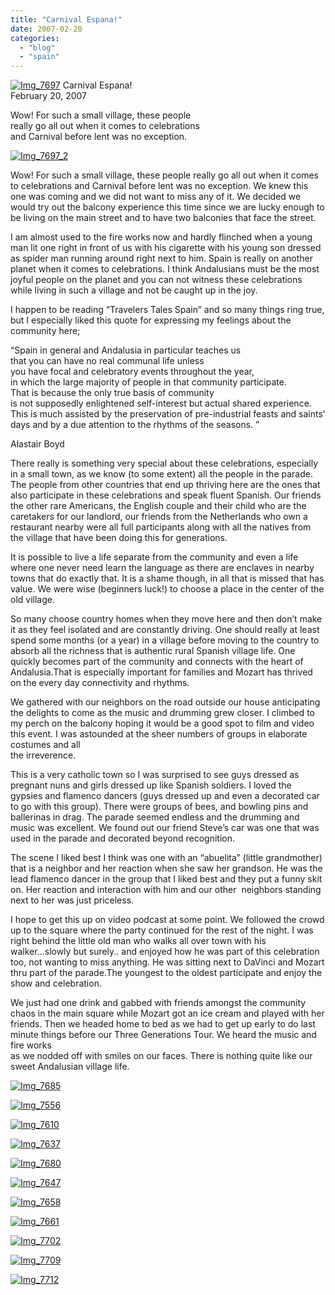 ```yaml
---
title: "Carnival Espana!"
date: 2007-02-20
categories: 
  - "blog"
  - "spain"
---
```


 [![Img_7697](http://soultravelers3new.local/images/2008/04/17/img_7697.png "Img_7697")](https://pub-ac94b3f306b24c0dba4238943c97f2e1.r2.dev/photos/uncategorized/2008/04/17/img_7697.png) Carnival Espana!  
February 20, 2007

Wow! For such a small village, these people  
really go all out when it comes to celebrations  
and Carnival before lent was no exception.

<!--more-->

[![Img_7697_2](http://soultravelers3new.local/images/2008/04/17/img_7697_2.png "Img_7697_2")](https://pub-ac94b3f306b24c0dba4238943c97f2e1.r2.dev/photos/uncategorized/2008/04/17/img_7697_2.png)

Wow! For such a small village, these people really go all out when it comes to celebrations and Carnival before lent was no exception. We knew this one was coming and we did not want to miss any of it. We decided we would try out the balcony experience this time since we are lucky enough to be living on the main street and to have two balconies that face the street.

I am almost used to the fire works now and hardly flinched when a young man lit one right in front of us with his cigarette with his young son dressed as spider man running around right next to him. Spain is really on another planet when it comes to celebrations. I think Andalusians must be the most joyful people on the planet and you can not witness these celebrations while living in such a village and not be caught up in the joy.

I happen to be reading “Travelers Tales Spain” and so many things ring true, but I especially liked this quote for expressing my feelings about the community here;

“Spain in general and Andalusia in particular teaches us  
that you can have no real communal life unless  
you have focal and celebratory events throughout the year,  
in which the large majority of people in that community participate.  
That is because the only true basis of community  
is not supposedly enlightened self-interest but actual shared experience.  
This is much assisted by the preservation of pre-industrial feasts and saints’ days and by a due attention to the rhythms of the seasons. ”   

Alastair Boyd

There really is something very special about these celebrations, especially in a small town, as we know (to some extent) all the people in the parade. The people from other countries that end up thriving here are the ones that also participate in these celebrations and speak fluent Spanish. Our friends the other rare Americans, the English couple and their child who are the caretakers for our landlord, our friends from the Netherlands who own a restaurant nearby were all full participants along with all the natives from the village that have been doing this for generations.

It is possible to live a life separate from the community and even a life where one never need learn the language as there are enclaves in nearby towns that do exactly that. It is a shame though, in all that is missed that has value. We were wise (beginners luck!) to choose a place in the center of the old village.

So many choose country homes when they move here and then don’t make it as they feel isolated and are constantly driving. One should really at least spend some months (or a year) in a village before moving to the country to absorb all the richness that is authentic rural Spanish village life. One quickly becomes part of the community and connects with the heart of Andalusia.That is especially important for families and Mozart has thrived on the every day connectivity and rhythms.

We gathered with our neighbors on the road outside our house anticipating the delights to come as the music and drumming grew closer. I climbed to my perch on the balcony hoping it would be a good spot to film and video this event. I was astounded at the sheer numbers of groups in elaborate costumes and all  
the irreverence.

This is a very catholic town so I was surprised to see guys dressed as pregnant nuns and girls dressed up like Spanish soldiers. I loved the gypsies and flamenco dancers (guys dressed up and even a decorated car to go with this group). There were groups of bees, and bowling pins and ballerinas in drag. The parade seemed endless and the drumming and music was excellent. We found out our friend Steve’s car was one that was used in the parade and decorated beyond recognition.

The scene I liked best I think was one with an “abuelita” (little grandmother) that is a neighbor and her reaction when she saw her grandson. He was the lead flamenco dancer in the group that I liked best and they put a funny skit on. Her reaction and interaction with him and our other  neighbors standing next to her was just priceless.

I hope to get this up on video podcast at some point. We followed the crowd up to the square where the party continued for the rest of the night. I was right behind the little old man who walks all over town with his walker...slowly but surely.. and enjoyed how he was part of this celebration too, not wanting to miss anything. He was sitting next to DaVinci and Mozart thru part of the parade.The youngest to the oldest participate and enjoy the show and celebration.

We just had one drink and gabbed with friends amongst the community chaos in the main square while Mozart got an ice cream and played with her friends. Then we headed home to bed as we had to get up early to do last minute things before our Three Generations Tour. We heard the music and fire works  
as we nodded off with smiles on our faces. There is nothing quite like our sweet Andalusian village life.

[![Img_7685](http://soultravelers3new.local/images/2008/04/17/img_7685.png "Img_7685")](https://pub-ac94b3f306b24c0dba4238943c97f2e1.r2.dev/photos/uncategorized/2008/04/17/img_7685.png)

[![Img_7556](http://soultravelers3new.local/images/2008/04/17/img_7556.png "Img_7556")](https://pub-ac94b3f306b24c0dba4238943c97f2e1.r2.dev/photos/uncategorized/2008/04/17/img_7556.png)

[![Img_7610](http://soultravelers3new.local/images/2008/04/17/img_7610.png "Img_7610")](https://pub-ac94b3f306b24c0dba4238943c97f2e1.r2.dev/photos/uncategorized/2008/04/17/img_7610.png)

[![Img_7637](http://soultravelers3new.local/images/2008/04/17/img_7637.png "Img_7637")](https://pub-ac94b3f306b24c0dba4238943c97f2e1.r2.dev/photos/uncategorized/2008/04/17/img_7637.png)

[![Img_7680](http://soultravelers3new.local/images/2008/04/17/img_7680.png "Img_7680")](https://pub-ac94b3f306b24c0dba4238943c97f2e1.r2.dev/photos/uncategorized/2008/04/17/img_7680.png)

[![Img_7647](http://soultravelers3new.local/images/2008/04/17/img_7647.png "Img_7647")](https://pub-ac94b3f306b24c0dba4238943c97f2e1.r2.dev/photos/uncategorized/2008/04/17/img_7647.png)

[![Img_7658](http://soultravelers3new.local/images/2008/04/17/img_7658.png "Img_7658")](https://pub-ac94b3f306b24c0dba4238943c97f2e1.r2.dev/photos/uncategorized/2008/04/17/img_7658.png)

[![Img_7661](http://soultravelers3new.local/images/2008/04/17/img_7661.png "Img_7661")](https://pub-ac94b3f306b24c0dba4238943c97f2e1.r2.dev/photos/uncategorized/2008/04/17/img_7661.png)

[![Img_7702](http://soultravelers3new.local/images/2008/04/17/img_7702.png "Img_7702")](https://pub-ac94b3f306b24c0dba4238943c97f2e1.r2.dev/photos/uncategorized/2008/04/17/img_7702.png)

[![Img_7709](http://soultravelers3new.local/images/2008/04/17/img_7709.png "Img_7709")](https://pub-ac94b3f306b24c0dba4238943c97f2e1.r2.dev/photos/uncategorized/2008/04/17/img_7709.png)

[![Img_7712](http://soultravelers3new.local/images/2008/04/17/img_7712.png "Img_7712")](https://pub-ac94b3f306b24c0dba4238943c97f2e1.r2.dev/photos/uncategorized/2008/04/17/img_7712.png)
